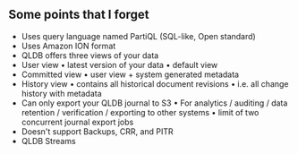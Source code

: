 ## Some points that I forget

- Uses query language named PartiQL (SQL-like, Open standard)
- Uses Amazon ION format
- QLDB offers three views of your data
- User view
    • latest version of your data
    • default view
- Committed view
    • user view + system generated metadata
- History view
    • contains all historical document revisions
    • i.e. all change history with metadata
- Can only export your QLDB journal to S3
    • For analytics / auditing / data retention / verification / exporting to other systems
    • limit of two concurrent journal export jobs
- Doesn't support Backups, CRR, and PITR
- QLDB Streams